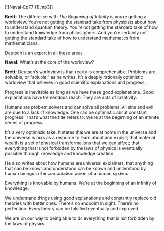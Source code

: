 ![[Naval-Ep77 (1).mp3]]


**Brett:** The difference with _The Beginning of Infinity_ is you’re getting a worldview. You’re not getting the standard take from physicists about how to understand quantum theory. You’re not getting the standard take of how to understand knowledge from philosophers. And you’re certainly not getting the standard take of how to understand mathematics from mathematicians.

Deutsch is an expert in all these areas.

**Naval:** What’s at the core of the worldview?

**Brett:** Deutsch’s worldview is that reality is comprehensible. Problems are solvable, or “soluble,” as he writes. It’s a deeply rationally optimistic worldview that believes in good scientific explanations and progress.

Progress is inevitable as long as we have these good explanations. Good explanations have tremendous reach. They are acts of creativity.

Humans are problem solvers and can solve all problems. All sins and evil are due to a lack of knowledge. One can be optimistic about constant progress. That’s what the title refers to: We’re at the beginning of an infinite series of progress.

It’s a very optimistic take. It states that we are at home in the universe and the universe is ours as a resource to learn about and exploit; that material wealth is a set of physical transformations that we can affect; that everything that is not forbidden by the laws of physics is eventually possible through knowledge and knowledge creation.

He also writes about how humans are universal explainers, that anything that can be known and understood can be known and understood by human beings in the computation power of a human system.

Everything is knowable by humans. We’re at the beginning of an infinity of knowledge. 

We understand things using good explanations and constantly replace old theories with better ones. There’s no endpoint in sight. There’s no perfection. Every theory can be falsified eventually and improved.

We are on our way to being able to do everything that is not forbidden by the laws of physics.